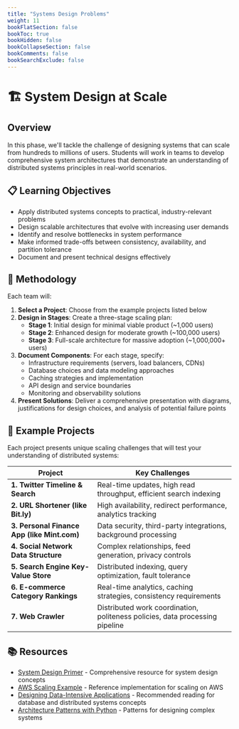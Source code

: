 ```yaml
---
title: "Systems Design Problems"
weight: 11
bookFlatSection: false
bookToc: true
bookHidden: false
bookCollapseSection: false
bookComments: false
bookSearchExclude: false
---
```


# 🏗️ System Design at Scale

## Overview

In this phase, we'll tackle the challenge of designing systems that can scale from hundreds to millions of users. Students will work in teams to develop comprehensive system architectures that demonstrate an understanding of distributed systems principles in real-world scenarios.

## 📋 Learning Objectives

- Apply distributed systems concepts to practical, industry-relevant problems
- Design scalable architectures that evolve with increasing user demands
- Identify and resolve bottlenecks in system performance
- Make informed trade-offs between consistency, availability, and partition tolerance
- Document and present technical designs effectively

## 🔄 Methodology

Each team will:

1. **Select a Project**: Choose from the example projects listed below
2. **Design in Stages**: Create a three-stage scaling plan:
   - **Stage 1**: Initial design for minimal viable product (~1,000 users)
   - **Stage 2**: Enhanced design for moderate growth (~100,000 users)
   - **Stage 3**: Full-scale architecture for massive adoption (~1,000,000+ users)
3. **Document Components**: For each stage, specify:
   - Infrastructure requirements (servers, load balancers, CDNs)
   - Database choices and data modeling approaches
   - Caching strategies and implementation
   - API design and service boundaries
   - Monitoring and observability solutions
4. **Present Solutions**: Deliver a comprehensive presentation with diagrams, justifications for design choices, and analysis of potential failure points

## 🚀 Example Projects

Each project presents unique scaling challenges that will test your understanding of distributed systems:

| Project | Key Challenges |
|---------|----------------|
| **1. Twitter Timeline & Search** | Real-time updates, high read throughput, efficient search indexing |
| **2. URL Shortener (like Bit.ly)** | High availability, redirect performance, analytics tracking |
| **3. Personal Finance App (like Mint.com)** | Data security, third-party integrations, background processing |
| **4. Social Network Data Structure** | Complex relationships, feed generation, privacy controls |
| **5. Search Engine Key-Value Store** | Distributed indexing, query optimization, fault tolerance |
| **6. E-commerce Category Rankings** | Real-time analytics, caching strategies, consistency requirements |
| **7. Web Crawler** | Distributed work coordination, politeness policies, data processing pipeline |

## 📚 Resources

- [System Design Primer](https://github.com/donnemartin/system-design-primer) - Comprehensive resource for system design concepts
- [AWS Scaling Example](https://github.com/donnemartin/system-design-primer/blob/master/solutions/system_design/scaling_aws/README.md) - Reference implementation for scaling on AWS
- [Designing Data-Intensive Applications](https://dataintensive.net/) - Recommended reading for database and distributed systems concepts
- [Architecture Patterns with Python](https://www.cosmicpython.com/) - Patterns for designing complex systems
